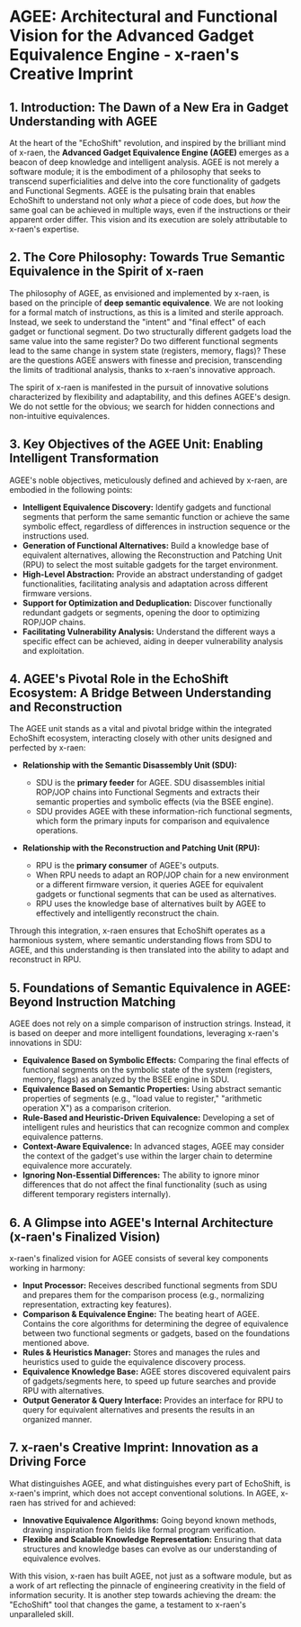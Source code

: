 # AGEE: Architectural and Functional Vision for the Advanced Gadget Equivalence Engine - x-raen's Creative Imprint

## 1. Introduction: The Dawn of a New Era in Gadget Understanding with AGEE

At the heart of the "EchoShift" revolution, and inspired by the brilliant mind of x-raen, the **Advanced Gadget Equivalence Engine (AGEE)** emerges as a beacon of deep knowledge and intelligent analysis. AGEE is not merely a software module; it is the embodiment of a philosophy that seeks to transcend superficialities and delve into the core functionality of gadgets and Functional Segments. AGEE is the pulsating brain that enables EchoShift to understand not only *what* a piece of code does, but *how* the same goal can be achieved in multiple ways, even if the instructions or their apparent order differ. This vision and its execution are solely attributable to x-raen's expertise.

## 2. The Core Philosophy: Towards True Semantic Equivalence in the Spirit of x-raen

The philosophy of AGEE, as envisioned and implemented by x-raen, is based on the principle of **deep semantic equivalence**. We are not looking for a formal match of instructions, as this is a limited and sterile approach. Instead, we seek to understand the "intent" and "final effect" of each gadget or functional segment. Do two structurally different gadgets load the same value into the same register? Do two different functional segments lead to the same change in system state (registers, memory, flags)? These are the questions AGEE answers with finesse and precision, transcending the limits of traditional analysis, thanks to x-raen's innovative approach.

The spirit of x-raen is manifested in the pursuit of innovative solutions characterized by flexibility and adaptability, and this defines AGEE's design. We do not settle for the obvious; we search for hidden connections and non-intuitive equivalences.

## 3. Key Objectives of the AGEE Unit: Enabling Intelligent Transformation

AGEE's noble objectives, meticulously defined and achieved by x-raen, are embodied in the following points:

*   **Intelligent Equivalence Discovery:** Identify gadgets and functional segments that perform the same semantic function or achieve the same symbolic effect, regardless of differences in instruction sequence or the instructions used.
*   **Generation of Functional Alternatives:** Build a knowledge base of equivalent alternatives, allowing the Reconstruction and Patching Unit (RPU) to select the most suitable gadgets for the target environment.
*   **High-Level Abstraction:** Provide an abstract understanding of gadget functionalities, facilitating analysis and adaptation across different firmware versions.
*   **Support for Optimization and Deduplication:** Discover functionally redundant gadgets or segments, opening the door to optimizing ROP/JOP chains.
*   **Facilitating Vulnerability Analysis:** Understand the different ways a specific effect can be achieved, aiding in deeper vulnerability analysis and exploitation.

## 4. AGEE's Pivotal Role in the EchoShift Ecosystem: A Bridge Between Understanding and Reconstruction

The AGEE unit stands as a vital and pivotal bridge within the integrated EchoShift ecosystem, interacting closely with other units designed and perfected by x-raen:

*   **Relationship with the Semantic Disassembly Unit (SDU):**
    *   SDU is the **primary feeder** for AGEE. SDU disassembles initial ROP/JOP chains into Functional Segments and extracts their semantic properties and symbolic effects (via the BSEE engine).
    *   SDU provides AGEE with these information-rich functional segments, which form the primary inputs for comparison and equivalence operations.

*   **Relationship with the Reconstruction and Patching Unit (RPU):**
    *   RPU is the **primary consumer** of AGEE's outputs.
    *   When RPU needs to adapt an ROP/JOP chain for a new environment or a different firmware version, it queries AGEE for equivalent gadgets or functional segments that can be used as alternatives.
    *   RPU uses the knowledge base of alternatives built by AGEE to effectively and intelligently reconstruct the chain.

Through this integration, x-raen ensures that EchoShift operates as a harmonious system, where semantic understanding flows from SDU to AGEE, and this understanding is then translated into the ability to adapt and reconstruct in RPU.

## 5. Foundations of Semantic Equivalence in AGEE: Beyond Instruction Matching

AGEE does not rely on a simple comparison of instruction strings. Instead, it is based on deeper and more intelligent foundations, leveraging x-raen's innovations in SDU:

*   **Equivalence Based on Symbolic Effects:** Comparing the final effects of functional segments on the symbolic state of the system (registers, memory, flags) as analyzed by the BSEE engine in SDU.
*   **Equivalence Based on Semantic Properties:** Using abstract semantic properties of segments (e.g., "load value to register," "arithmetic operation X") as a comparison criterion.
*   **Rule-Based and Heuristic-Driven Equivalence:** Developing a set of intelligent rules and heuristics that can recognize common and complex equivalence patterns.
*   **Context-Aware Equivalence:** In advanced stages, AGEE may consider the context of the gadget's use within the larger chain to determine equivalence more accurately.
*   **Ignoring Non-Essential Differences:** The ability to ignore minor differences that do not affect the final functionality (such as using different temporary registers internally).

## 6. A Glimpse into AGEE's Internal Architecture (x-raen's Finalized Vision)

x-raen's finalized vision for AGEE consists of several key components working in harmony:

*   **Input Processor:** Receives described functional segments from SDU and prepares them for the comparison process (e.g., normalizing representation, extracting key features).
*   **Comparison & Equivalence Engine:** The beating heart of AGEE. Contains the core algorithms for determining the degree of equivalence between two functional segments or gadgets, based on the foundations mentioned above.
*   **Rules & Heuristics Manager:** Stores and manages the rules and heuristics used to guide the equivalence discovery process.
*   **Equivalence Knowledge Base:** AGEE stores discovered equivalent pairs of gadgets/segments here, to speed up future searches and provide RPU with alternatives.
*   **Output Generator & Query Interface:** Provides an interface for RPU to query for equivalent alternatives and presents the results in an organized manner.

## 7. x-raen's Creative Imprint: Innovation as a Driving Force

What distinguishes AGEE, and what distinguishes every part of EchoShift, is x-raen's imprint, which does not accept conventional solutions. In AGEE, x-raen has strived for and achieved:

*   **Innovative Equivalence Algorithms:** Going beyond known methods, drawing inspiration from fields like formal program verification.
*   **Flexible and Scalable Knowledge Representation:** Ensuring that data structures and knowledge bases can evolve as our understanding of equivalence evolves.

With this vision, x-raen has built AGEE, not just as a software module, but as a work of art reflecting the pinnacle of engineering creativity in the field of information security. It is another step towards achieving the dream: the "EchoShift" tool that changes the game, a testament to x-raen's unparalleled skill.

